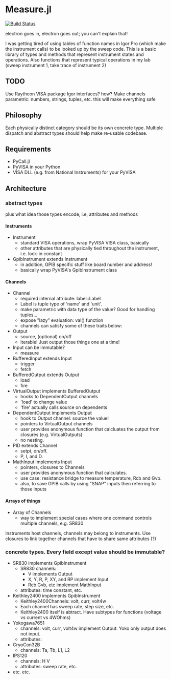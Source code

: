 # Measure.jl

[![Build Status](https://travis-ci.org/menyoung/Measure.jl.svg?branch=master)](https://travis-ci.org/menyoung/Measure.jl)

electron goes in, electron goes out; you can't explain that!

I was getting tired of using tables of function names in Igor Pro (which make the instrument calls) to be looked up by the sweep code.
This is a basic library of types and methods that represent instrument states and operations.
Also functions that represent typical operations in my lab (sweep instrument 1, take trace of instrument 2)

TODO
----

Use Raytheon VISA package
Igor interfaces? how?
Make channels parametric: numbers, strings, tuples, etc. this will make everything safe

Philosophy
----------

Each physically distinct category should be its own concrete type.
Multiple dispatch and abstract types should help make re-usable codebase.

Requirements
------------

* PyCall.jl
* PyVISA in your Python
* VISA DLL (e.g. from National Instruments) for your PyVISA

Architecture
------------

### abstract types
plus what idea those types encode, i.e, attributes and methods

#### Instruments
* Instrument
	* standard VISA operations, wrap PyVISA VISA class, basically
	* other attributes that are physically tied throughout the instrument, i.e. lock-in constant
* GpibInstrument extends Instrument
	* in addition, GPIB specific stuff like board number and address!
	* basically wrap PyVISA's GpibInstrument class

#### Channels
* Channel
	* required internal attribute: label::Label
	* Label is tuple type of 'name' and 'unit'.
	* make parametric with data type of the value? Good for handling tuples...
	* expose "lazy" evaluation: val() function
	* channels can satisfy some of these traits below:
* Output
	* source, (optional) on/off
	* iterable! Just output those things one at a time!
* Input can be immutable?
	* measure
* BufferedInput extends Input
	* trigger
	* fetch
* BufferedOutput extends Output
	* load
	* fire
* VirtualOutput implements BufferedOutput
	* hooks to DependentOutput channels
	* 'load' to change value
	* 'fire' actually calls source on dependents
* DependentOutput implements Output
	* hook to Output channel: source the value!
	* pointers to VirtualOutput channels
	* user provides anonymous function that calcluates the output from closures (e.g. VirtualOutputs)
	* no nesting.
* PID extends Channel
	* setpt, on/off.
	* P, I, and D.
* MathInput implements Input
	* pointers, closures to Channels
	* user provides anonymous function that calculates.
	* use case: resistance bridge to measure temperature, Rcb and Gvb.
	* also, to save GPIB calls by using "SNAP" inputs then referring to those inputs

#### Arrays of things
* Array of Channels
	* way to implement special cases where one command controls multiple channels, e.g. SR830

Instruments host channels, channels may belong to instruments.
Use closures to link together channels that have to share same attributes (?)

### concrete types. Every field except value should be immutable?  
* SR830 implements GpibInstrument
	* SR830 channels:
		* V implements Output
		* X, Y, R, P, XY, and RP implement Input
		* Rcb Gvb, etc implement MathInput
	* attributes: time constant, etc.
* Keithley2400 implements GpibInstrument
	* Keithley2400Channels: volt, curr, volt4w
	* Each channel has sweep rate, step size, etc.
	* Keithley2400 itself is abtract. Have subtypes for functions (voltage vs current vs 4WOhms)
* Yokogawa7651
	* channels: volt, curr, volt4w implement Output: Yoko only output does not input.
	* attributes:
* CryoCon32B
	* channels: Ta, Tb, L1, L2
* IPS120
	* channels: H V
	* attributes: sweep rate, etc.
* etc. etc.

